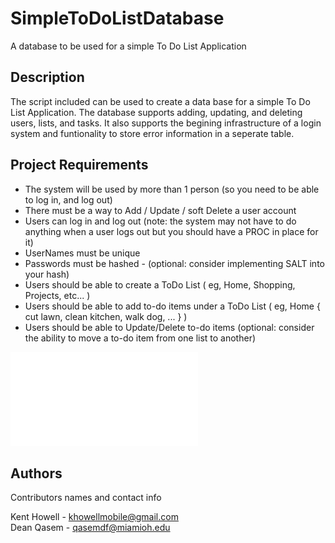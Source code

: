 # SimpleToDoListDatabase

A database to be used for a simple To Do List Application

## Description

The script included can be used to create a data base for a simple To Do List Application. The database supports adding, updating, and deleting users, lists, and tasks.
It also supports the begining infrastructure of a login system and funtionality to store error information in a seperate table.

## Project Requirements

- The system will be used by more than 1 person (so you need to be able to log in, and log out)
- There must be a way to Add / Update / soft Delete a user account
- Users can log in and log out (note: the system may not have to do anything when a user logs out but you should have a PROC in place for it)
- UserNames must be unique
- Passwords must be hashed - (optional: consider implementing SALT into your hash)
- Users should be able to create a ToDo List ( eg, Home, Shopping, Projects, etc... )
- Users should be able to add to-do items under a ToDo List ( eg, Home { cut lawn, clean kitchen, walk dog, ... } )
- Users should be able to Update/Delete to-do items (optional: consider the ability to move a to-do item from one list to another)

![ERD](ToDoListDBERD.drawio.pdf)

## Authors

Contributors names and contact info

Kent Howell - khowellmobile@gmail.com <br>
Dean Qasem - qasemdf@miamioh.edu
